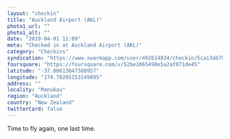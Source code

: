 ```yaml
---
layout: "checkin"
title: "Auckland Airport (AKL)"
photo1_url: ""
photo1_alt: ""
date: "2019-04-01 11:09"
meta: "Checked in at Auckland Airport (AKL)"
category: "Checkins"
syndication: "https://www.swarmapp.com/user/492614834/checkin/5ca13ab79de23b002cb38651"
foursquare: "https://foursquare.com/v/52be1065498e5a2af071de45"
latitude: "-37.00613047388957"
longitude: "174.78205153149895"
address: ""
locality: "Manukau"
region: "Auckland"
country: "New Zealand"
twitterCard: false
---
```

Time to fly again, one last time.
